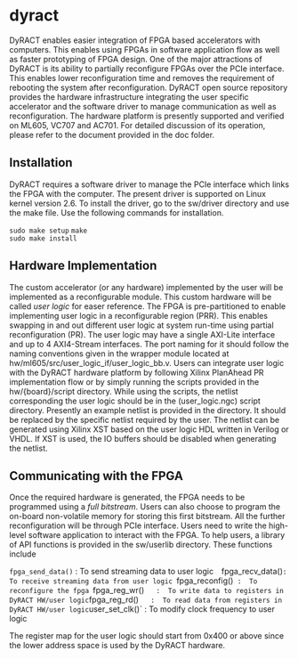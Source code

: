 dyract
======

DyRACT enables easier integration of FPGA based accelerators with computers.
This enables using FPGAs in software application flow as well as faster prototyping of FPGA design.
One of the major attractions of DyRACT is its ability to partially reconfigure FPGAs over the PCIe interface.
This enables lower reconfiguration time and removes the requirement of rebooting the system after reconfiguration.
DyRACT open source repository provides the hardware infrastructure integrating the user specific accelerator and the software driver to manage communication as well as reconfiguration.
The hardware platform is presently supported and verified on ML605, VC707 and AC701.
For detailed discussion of its operation, please refer to the document provided in the doc folder.

Installation
------------

DyRACT requires a software driver to manage the PCIe interface which links the FPGA with the computer.
The present driver is supported on Linux kernel version 2.6.
To install the driver, go to the sw/driver directory and use the make file.
Use the following commands for installation.

`sudo make setup` 
`make`  
`sudo make install`  

Hardware Implementation
-----------------------

The custom accelerator (or any hardware) implemented by the user will be implemented as a reconfigurable module.
This custom hardware will be called *user logic* for easer reference.
The FPGA is pre-partitioned to enable implementing user logic in a reconfigurable region (PRR).
This enables swapping in and out different user logic at system run-time using partial reconfiguration (PR).
The user logic may have a single AXI-Lite interface and up to 4 AXI4-Stream interfaces.
The port naming for it should follow the naming conventions given in the wrapper module located at hw/ml605/src/user_logic_if/user_logic_bb.v.
Users can integrate user logic with the DyRACT hardware platform by following Xilinx PlanAhead PR implementation flow or by simply running the scripts provided in the hw/{board}/script directory.
While using the scripts, the netlist corresponding the user logic should be in the (user_logic.ngc) script directory.
Presently an example netlist is provided in the directory.
It should be replaced by the specific netlist required by the user.
The netlist can be generated using Xilinx XST based on the user logic HDL written in Verilog or VHDL.
If XST is used, the IO buffers should be disabled when generating the netlist.

Communicating with the FPGA
---------------------------
Once the required hardware is generated, the FPGA needs to be programmed using a *full bitstream*.
Users can also choose to program the on-board non-volatile memory for storing this first bitstream.
All the further reconfiguration will be through PCIe interface.
Users need to write the high-level software application to interact with the FPGA.
To help users, a library of API functions is provided in the sw/userlib directory.
These functions include

`fpga_send_data()` :  To send streaming data to user logic` 
`fpga_recv_data()` :  To receive streaming data from user logic 
`fpga_reconfig()`  :  To reconfigure the fpga 
`fpga_reg_wr()`    :  To write data to registers in DyRACT HW/user logic
`fpga_reg_rd()`    :  To read data from registers in DyRACT HW/user logic
`user_set_clk()`   :  To modify clock frequency to user logic

The register map for the user logic should start from 0x400 or above since the lower address space is used by the DyRACT hardware.